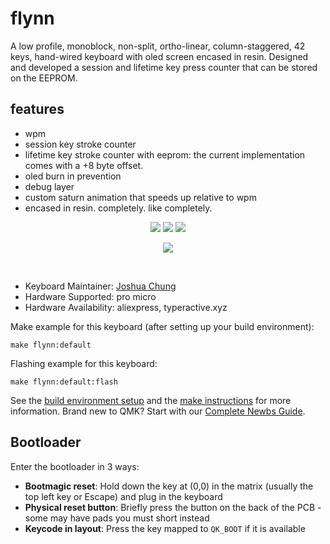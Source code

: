 # flynn
A low profile, monoblock, non-split, ortho-linear, column-staggered, 42 keys, hand-wired keyboard with oled screen encased in resin. Designed and developed a session and lifetime key press counter that can be stored on the EEPROM. 
## features
- wpm
- session key stroke counter
- lifetime key stroke counter with eeprom: the current implementation comes with a +8 byte offset.
- oled burn in prevention
- debug layer
- custom saturn animation that speeds up relative to wpm
- encased in resin. completely. like completely.
<p align="center">
  <img src="https://i.imgur.com/V559iy4.jpg">
  <img src="https://i.imgur.com/I4qfsyA.jpeg">
  <img src="https://i.imgur.com/4aLCbjX.jpeg">
</p>
<p align="center">
  <img src="https://media4.giphy.com/media/v1.Y2lkPTc5MGI3NjExY3B4MDQ3Zmd3MWg5MG5iMmw3amFqZGYxeDh3cjMxYXNibHF6OGc1ciZlcD12MV9pbnRlcm5hbF9naWZfYnlfaWQmY3Q9Zw/dXdNrNUmgMQvavaZFb/giphy.gif">
</p>
<br />



* Keyboard Maintainer: [Joshua Chung](https://github.com/joshyeram)
* Hardware Supported: pro micro
* Hardware Availability: aliexpress, typeractive.xyz

Make example for this keyboard (after setting up your build environment):

    make flynn:default

Flashing example for this keyboard:

    make flynn:default:flash

See the [build environment setup](https://docs.qmk.fm/#/getting_started_build_tools) and the [make instructions](https://docs.qmk.fm/#/getting_started_make_guide) for more information. Brand new to QMK? Start with our [Complete Newbs Guide](https://docs.qmk.fm/#/newbs).

## Bootloader

Enter the bootloader in 3 ways:

* **Bootmagic reset**: Hold down the key at (0,0) in the matrix (usually the top left key or Escape) and plug in the keyboard
* **Physical reset button**: Briefly press the button on the back of the PCB - some may have pads you must short instead
* **Keycode in layout**: Press the key mapped to `QK_BOOT` if it is available

